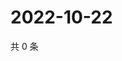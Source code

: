 # 2022-10-22

共 0 条

<!-- BEGIN WEIBO -->
<!-- 最后更新时间 Sat Oct 22 2022 14:28:42 GMT+0800 (China Standard Time) -->

<!-- END WEIBO -->
